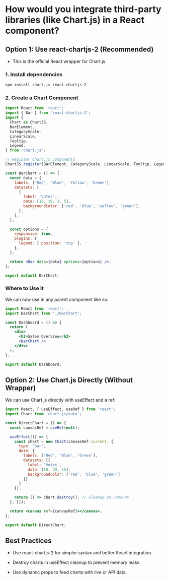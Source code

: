 # How would you integrate third-party libraries (like Chart.js) in a React component? 

## Option 1: Use react-chartjs-2 (Recommended)
- This is the official React wrapper for Chart.js.

### 1. Install dependencies
```bash
npm install chart.js react-chartjs-2
```
### 2. Create a Chart Component
```jsx
import React from 'react';
import { Bar } from 'react-chartjs-2';
import {
  Chart as ChartJS,
  BarElement,
  CategoryScale,
  LinearScale,
  Tooltip,
  Legend,
} from 'chart.js';

// Register Chart.js components
ChartJS.register(BarElement, CategoryScale, LinearScale, Tooltip, Legend);

const BarChart = () => {
  const data = {
    labels: ['Red', 'Blue', 'Yellow', 'Green'],
    datasets: [
      {
        label: 'Votes',
        data: [12, 19, 3, 5],
        backgroundColor: ['red', 'blue', 'yellow', 'green'],
      },
    ],
  };

  const options = {
    responsive: true,
    plugins: {
      legend: { position: 'top' },
    },
  };

  return <Bar data={data} options={options} />;
};

export default BarChart;
```
### Where to Use It
We can now use <BarChart /> in any parent component like so:

```jsx
import React from 'react';
import BarChart from './BarChart';

const Dashboard = () => {
  return (
    <div>
      <h2>Sales Overview</h2>
      <BarChart />
    </div>
  );
};

export default Dashboard;
```
## Option 2: Use Chart.js Directly (Without Wrapper)
We can use Chart.js directly with useEffect and a ref:

```jsx
import React, { useEffect, useRef } from 'react';
import Chart from 'chart.js/auto';

const DirectChart = () => {
  const canvasRef = useRef(null);

  useEffect(() => {
    const chart = new Chart(canvasRef.current, {
      type: 'bar',
      data: {
        labels: ['Red', 'Blue', 'Green'],
        datasets: [{
          label: 'Votes',
          data: [10, 20, 15],
          backgroundColor: ['red', 'blue', 'green']
        }]
      }
    });

    return () => chart.destroy(); // Cleanup on unmount
  }, []);

  return <canvas ref={canvasRef}></canvas>;
};

export default DirectChart;
```
## Best Practices
- Use react-chartjs-2 for simpler syntax and better React integration.

- Destroy charts in useEffect cleanup to prevent memory leaks.

- Use dynamic props to feed charts with live or API data.